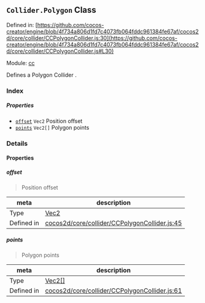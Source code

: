 ## `Collider.Polygon` Class


Defined in: [https://github.com/cocos-creator/engine/blob/4f734a806d1fd7c4073fb064fddc961384fe67af/cocos2d/core/collider/CCPolygonCollider.js:30](https://github.com/cocos-creator/engine/blob/4f734a806d1fd7c4073fb064fddc961384fe67af/cocos2d/core/collider/CCPolygonCollider.js#L30)

Module: [cc](../modules/cc.md)


Defines a Polygon Collider .


### Index

##### Properties

  - [`offset`](#offset) `Vec2` Position offset
  - [`points`](#points) `Vec2[]` Polygon points





### Details


#### Properties


##### offset

> Position offset

| meta | description |
|------|-------------|
| Type | <a href="../classes/Vec2.html" class="crosslink">Vec2</a> |
| Defined in | [cocos2d/core/collider/CCPolygonCollider.js:45](https://github.com/cocos-creator/engine/blob/4f734a806d1fd7c4073fb064fddc961384fe67af/cocos2d/core/collider/CCPolygonCollider.js#L45) |



##### points

> Polygon points

| meta | description |
|------|-------------|
| Type | <a href="../classes/Vec2.html" class="crosslink">Vec2[]</a> |
| Defined in | [cocos2d/core/collider/CCPolygonCollider.js:61](https://github.com/cocos-creator/engine/blob/4f734a806d1fd7c4073fb064fddc961384fe67af/cocos2d/core/collider/CCPolygonCollider.js#L61) |






